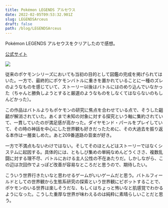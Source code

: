 ```yaml
---
title: Pokémon LEGENDS アルセウス
date: 2022-02-05T09:53:32.901Z
slug: LEGENDSArceus
draft: false
path: /blog/LEGENDSArceus
---
```

Pokémon LEGENDS アルセウスをクリアしたので感想。

[公式サイト](https://www.pokemon.co.jp/ex/legends_arceus/ja/)

![](https://i.imgur.com/UnmdbFT.jpg)





従来のポケモンシリーズにおいても当初の目的として図鑑の完成を掲げられてはいた。一方で、最終的にポケモンバトルに重きを置かれていることに一種のズレのようなものを感じていて、ストーリー以後はバトルにはのめり込んでいなかった（ちゃんと勝負しようとすると厳選のようなものをしなくてはならないのもしんどかった）。

この作品はバトルよりもポケモンの研究に焦点を合わせている点で、そうした齟齬が解消されていた。あくまで未知の対象に対する探究という軸に集約されていて、一貫していたのが満足感が高かった。ダイヤモンド・パールをプレイしていて、その時の神話を中心にした世界観も好きだったために、その大過去を振り返る本作は一層楽しめた。あと209番道路の音楽が好き。

一方で不満点もないわけではない。そしてそのほとんどはストーリーではなくシステムに起因する。具体的には、ともしび集めの単純なめんどうくささ、複数乱闘に対する理不尽、バトルにおける主人公性の不在あたりだ。しかしながら、この辺は次回作でよっぽど改善が容易なところだと思うので、期待したい。

こういう世界行きたいなと思わせるゲームがいいゲームだと思う。バトルフィールドとしての世界観から生態系研究の探索という世界観にピボットすることで、ポケモンのいる世界は楽しそうだな、もしくはちょっと怖いなと肌感覚でわかるようになった。こうした重厚な世界が味わえるのは純粋に素晴らしいことだと思う。